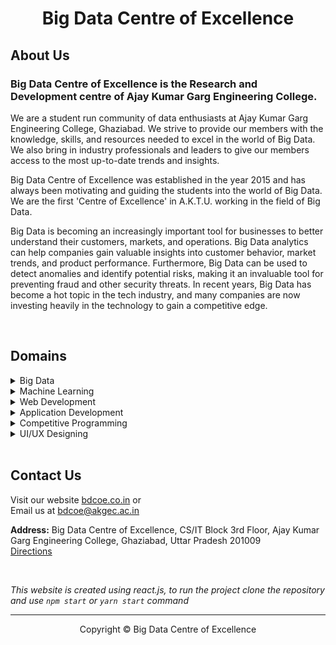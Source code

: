 <h1 align="center">Big Data Centre of Excellence</h1>

## About Us

### Big Data Centre of Excellence is the Research and Development centre of Ajay Kumar Garg Engineering College.

We are a student run community of data enthusiasts at Ajay Kumar Garg Engineering College, Ghaziabad. We strive to provide our members with the knowledge, skills, and resources needed to excel in the world of Big Data. We also bring in industry professionals and leaders to give our members access to the most up-to-date trends and insights.

Big Data Centre of Excellence was established in the year 2015 and has always been motivating and guiding the students into the world of Big Data. We are the first 'Centre of Excellence' in A.K.T.U. working in the field of Big Data.

Big Data is becoming an increasingly important tool for businesses to better understand their customers, markets, and operations. Big Data analytics can help companies gain valuable insights into customer behavior, market trends, and product performance. Furthermore, Big Data can be used to detect anomalies and identify potential risks, making it an invaluable tool for preventing fraud and other security threats. In recent years, Big Data has become a hot topic in the tech industry, and many companies are now investing heavily in the technology to gain a competitive edge.

<br>

## Domains

<details>
    <summary>Big Data</summary>

    Big data is a term used to describe large and complex datasets that cannot be handled by traditional data processing applications. It is the collection of massive amounts of structured and unstructured data from different sources that can be used to identify patterns, trends and correlations to help companies make better decisions and gain a competitive advantage.

</details>

<details>
    <summary>Machine Learning</summary>
    
    Machine learning is the process of using algorithms to enable systems to learn and improve from experience without being explicitly programmed. It is a subset of artificial intelligence that focuses on computer algorithms to learn from data, identify patterns, and make decisions. It is a powerful tool for businesses as it can help to make accurate predictions and increase efficiency by automating multiple tasks.

</details>

<details>
    <summary>Web Development</summary>
    
    Web development is the process of building, creating, and maintaining websites. It involves web design, web content development, client & server-side scripting, and network security configuration including use of multiple technologies. Web Development is an ever-evolving and an important skill that can lead to a successful career in the tech industry.

</details>

<details>
    <summary>Application Development</summary>
    
    App development is an emerging field due to the ever increasing popularity of mobile devices and the demand for more powerful and feature rich applications. It requires a deep understanding of the mobile platform, user interface design, and the capabilities of the device. App development is a rewarding and challenging career, and those with the right skillset have the potential to create highly successful and popular apps.

</details>

<details>
    <summary>Competitive Programming</summary>
    
    Competitive programming is a mind sport where participants attempt to write programs to solve a given problem faster and more accurately than others. Competitive programming is a great way to hone programming and problem solving skills, as well as to learn about algorithms and data structures. Additionally, it is a great way to practice coding and develop logical thinking skills.

</details>

<details>
    <summary>UI/UX Designing</summary>
    
    UI/UX design involves understanding the needs and goals of users and then designing visually pleasing and functional interfaces. UI/UX design is an important part of software development, as it allows for user feedback and testing that can be used to refine the design. It is a highly iterative process that focuses on creating an engaging and intuitive experience for users.

</details>

<br>

## Contact Us

Visit our website [bdcoe.co.in](https://bdcoe.co.in/) or  
Email us at [bdcoe@akgec.ac.in](mailto://bdcoe@akgec.ac.in)

**Address:** Big Data Centre of Excellence, CS/IT Block 3rd Floor, Ajay Kumar Garg Engineering College, Ghaziabad, Uttar Pradesh 201009  
[Directions](https://goo.gl/maps/qPDkRFjSajMzGLmW7)

<br>

_This website is created using react.js, to run the project clone the repository and use `npm start` or `yarn start` command_

---
<p align="center">Copyright &copy; Big Data Centre of Excellence</p>